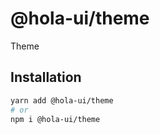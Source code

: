 # @hola-ui/theme

Theme

## Installation

```sh
yarn add @hola-ui/theme
# or
npm i @hola-ui/theme
```